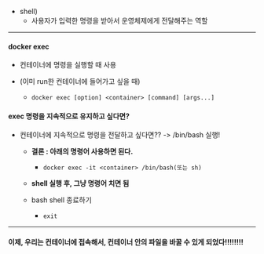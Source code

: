 - shell)
  - 사용자가 입력한 명령을 받아서 운영체제에게 전달해주는 역할

---

#### docker exec

- 컨테이너에 명령을 실행할 때 사용

- (이미 run한 컨테이너에 들어가고 싶을 때)

  - ```
    docker exec [option] <container> [command] [args...]
    ```



#### exec 명령을 지속적으로 유지하고 싶다면?

- 컨테이너에 지속적으로 명령을 전달하고 싶다면?? -> /bin/bash 실행!

  - **결론 :  아래의 명령어 사용하면 된다.**

    - ```
      docker exec -it <container> /bin/bash(또는 sh)
      ```

    

  - **shell 실행 후, 그냥 명령어 치면 됨**

    

  - bash shell 종료하기

    - ```
      exit
      ```

---



#### 이제, 우리는 컨테이너에 접속해서, 컨테이너 안의 파일을 바꿀 수 있게 되었다!!!!!!!!



 
